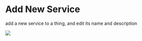 # Add New Service

add a new service to a thing, and edit its name and description

![](./doc/pic/example/add_service/create_my_service.gif)